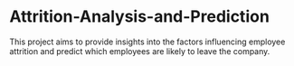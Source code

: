 # Attrition-Analysis-and-Prediction
This project aims to provide insights into the factors influencing employee attrition and predict which employees are likely to leave the company.
